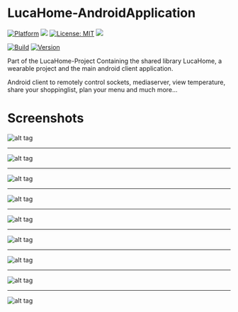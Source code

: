# LucaHome-AndroidApplication

[![Platform](https://img.shields.io/badge/platform-Android-blue.svg)](https://www.android.com)
<a target="_blank" href="https://android-arsenal.com/api?level=21" title="API21+"><img src="https://img.shields.io/badge/API-21+-blue.svg" /></a>
[![License: MIT](https://img.shields.io/badge/License-MIT-blue.svg)](https://opensource.org/licenses/MIT)
<a target="_blank" href="https://www.paypal.me/GuepardoApps" title="Donate using PayPal"><img src="https://img.shields.io/badge/paypal-donate-blue.svg" /></a>

[![Build](https://img.shields.io/badge/build-passing-green.svg)](https://github.com/GuepardoApps/LucaHome-AndroidApplication)
[![Version](https://img.shields.io/badge/version-v4.4.0.170821-blue.svg)](https://github.com/GuepardoApps/LucaHome-AndroidApplication)

Part of the LucaHome-Project
Containing the shared library LucaHome, a wearable project and the main android client application.

Android client to remotely control sockets, mediaserver, view temperature, share your shoppinglist, plan your menu and much more...

# Screenshots

![alt tag](https://github.com/GuepardoApps/LucaHome-AndroidApplication/blob/master/screenshots/view_001.png)
___________________________________

![alt tag](https://github.com/GuepardoApps/LucaHome-AndroidApplication/blob/master/screenshots/view_002.png)
___________________________________

![alt tag](https://github.com/GuepardoApps/LucaHome-AndroidApplication/blob/master/screenshots/view_003.png)
___________________________________

![alt tag](https://github.com/GuepardoApps/LucaHome-AndroidApplication/blob/master/screenshots/view_004.png)
___________________________________

![alt tag](https://github.com/GuepardoApps/LucaHome-AndroidApplication/blob/master/screenshots/view_005.png)
___________________________________

![alt tag](https://github.com/GuepardoApps/LucaHome-AndroidApplication/blob/master/screenshots/view_006.png)
___________________________________

![alt tag](https://github.com/GuepardoApps/LucaHome-AndroidApplication/blob/master/screenshots/view_007.png)
___________________________________

![alt tag](https://github.com/GuepardoApps/LucaHome-AndroidApplication/blob/master/screenshots/view_008.png)
___________________________________

![alt tag](https://github.com/GuepardoApps/LucaHome-AndroidApplication/blob/master/screenshots/view_009.png)
